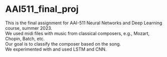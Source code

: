 # AAI511_final_proj

This is the final assignment for AAI-511 Neural Networks and Deep Learning course, summer 2023.  
We used midi files with music from classical composers, e.g., Mozart, Chopin, Batch, etc.  
Our goal is to classify the composer based on the song.  
We experimented with and used LSTM and CNN.  
